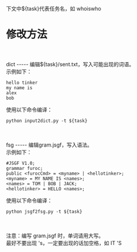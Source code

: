下文中${task}代表任务名，如 whoiswho<br />

修改方法
=====
<br />
<br />
dict
-----
编辑${task}/sent.txt，写入可能出现的词语。<br />
示例如下：<br />

    hello tinker
    my name is
    alex
    bob

使用以下命令编译：

    python input2dict.py -t ${task}

<br />
<br />
fsg
-----
编辑gram.jsgf，写入语法。<br />
示例如下：

    #JSGF V1.0;
    grammar furoc;
    public <furocCmd> = <myname> | <hellotinker>;
    <myname> = MY NAME IS <names>;
    <names> = TOM | BOB | JACK;
    <hellotinker> = HELLO <names>;

使用以下命令编译：

    python jsgf2fsg.py -t ${task}

<br />
<br />
注意：编写 gram.jsgf 时，单词请用大写。<br />
最好不要出现 's，一定要出现的话加空格，如 IT 'S <br />

